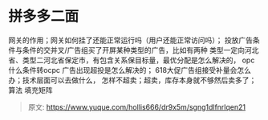 # 拼多多二面


网关的作用；网关如何挂了还能正常运行吗（用户还能正常访问吗）；
投放广告条件与条件的交并叉/广告组买了开屏某种类型的广告，比如有两种 类型一定向河北省、类型二河北省保定市，有包含关系保目标量，最优分配是怎么解决的，
opc什么条件转ocpc
广告出现超投是怎么解决的；
618大促广告组接受补量会怎么办；技术层面可以去做什么，
怎样不超卖；超卖，库存本身就不够然后卖多了；
算法
填充矩阵


> 原文: <https://www.yuque.com/hollis666/dr9x5m/sgng1dlfnrlqen21>